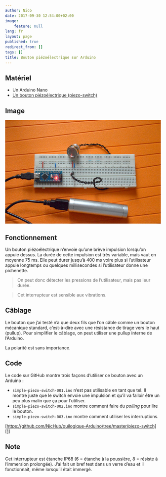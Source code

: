 ```yaml
---
author: Nico
date: 2017-09-30 12:54:00+02:00
image:
    feature: null
lang: fr
layout: page
published: true
redirect_from: []
tags: []
title: Bouton piézoélectrique sur Arduino
---
```


## Matériel

-   Un Arduino Nano
-   [Un bouton piézoélectrique (piezo-switch)][2]

## Image

[![Bouton piézoélectrique avec Arduino Nano][img_1]][img_1]

[img_1]: ../../files/2017-09-30-piezo-switch/images/2017-09-30-piezo-switch-001-lowres.jpg

## Fonctionnement

Un bouton piézoélectrique n’envoie qu’une brève impulsion lorsqu’on appuie dessus. La durée de cette impulsion est très variable, mais vaut en moyenne 75 ms. Elle peut durer jusqu’à 400 ms voire plus si l’utilisateur appuie longtemps ou quelques millisecondes si l’utilisateur donne une pichenette.

> On peut donc détecter les pressions de l’utilisateur, mais pas leur durée.

> Cet interrupteur est sensible aux vibrations.

## Câblage

Le bouton que j’ai testé n’a que deux fils que l’on câble comme un bouton mécanique standard, c’est-à-dire avec une résistance de tirage vers le haut (pullup). Pour simplifier le câblage, on peut utiliser une pullup interne de l’Arduino.

La polarité est sans importance.

## Code

Le code sur GitHub montre trois façons d’utiliser ce bouton avec un Arduino :

-   `simple-piezo-switch-001.ino` n’est pas utilisable en tant que tel. Il montre juste que le switch envoie une impulsion et qu’il va falloir être un peu plus malin que ça pour l’utiliser.
-   `simple-piezo-switch-002.ino` montre comment faire du _polling_ pour lire le bouton.
-   `simple-piezo-switch-003.ino` montre comment utiliser les interruptions.

[https://github.com/NicHub/ouilogique-Arduino/tree/master/piezo-switch][1]

## Note

Cet interrupteur est étanche IP68 (6 = étanche à la poussière, 8 = résiste à l’immersion prolongée). J’ai fait un bref test dans un verre d’eau et il fonctionnait, même lorsqu’il était immergé.

[1]: https://github.com/NicHub/ouilogique-Arduino/tree/master/piezo-switch
[2]: https://fr.aliexpress.com/item/ONPOW-16mm-piezo-commutateur-IP68-CE-RoHS-PS165Z10YNT1/32670308839.html
